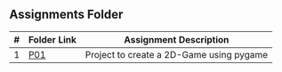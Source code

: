 ##  Assignments Folder

|   #   | Folder Link | Assignment Description |
| :---: | ----------- | ---------------------- |
|   1   | [P01](https://github.com/ashrithap02/5443-2D-Parupati/tree/main/Assignments/P01) | Project to create a 2D-Game using pygame |
